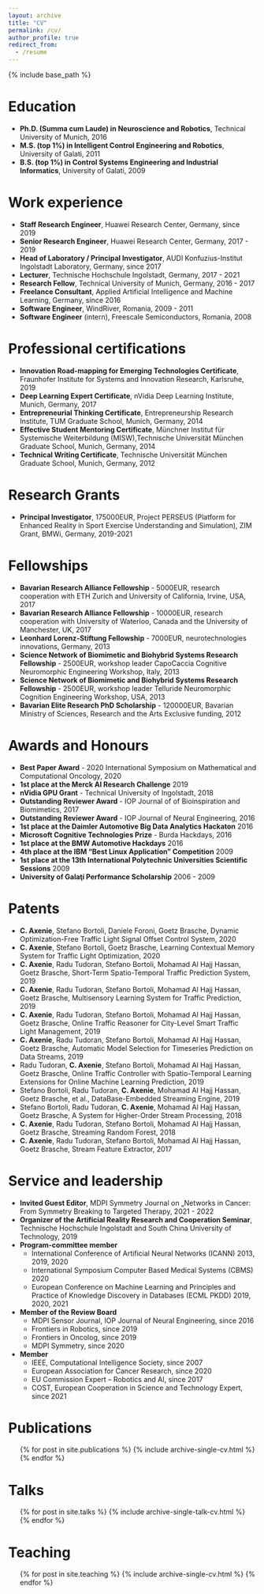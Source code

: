 ```yaml
---
layout: archive
title: "CV"
permalink: /cv/
author_profile: true
redirect_from:
  - /resume
---
```


{% include base_path %}

Education
======
* **Ph.D. (Summa cum Laude) in Neuroscience and Robotics**, Technical University of Munich, 2016
* **M.S. (top 1%) in Intelligent Control Engineering and Robotics**, University of Galati, 2011
* **B.S. (top 1%) in Control Systems Engineering and Industrial Informatics**, University of Galati, 2009 


Work experience
======
* **Staff Research Engineer**, Huawei Research Center, Germany, since 2019 
* **Senior Research Engineer**, Huawei Research Center, Germany, 2017 - 2019
* **Head of Laboratory / Principal Investigator**, AUDI Konfuzius-Institut Ingolstadt Laboratory, Germany, since 2017
* **Lecturer**, Technische Hochschule Ingolstadt, Germany, 2017 - 2021
* **Research Fellow**, Technical University of Munich, Germany, 2016 - 2017
* **Freelance Consultant**, Applied Artificial Intelligence and Machine Learning, Germany, since 2016
* **Software Engineer**, WindRiver, Romania, 2009 - 2011
* **Software Engineer** (intern), Freescale Semiconductors, Romania, 2008

Professional certifications
======
* **Innovation Road-mapping for Emerging Technologies Certificate**, Fraunhofer Institute for Systems and Innovation Research, Karlsruhe, 2019	 
* **Deep Learning Expert Certificate**, nVidia Deep Learning Institute, Munich, Germany, 2017
* **Entrepreneurial Thinking Certificate**, Entrepreneurship Research Institute, TUM Graduate School, Munich, Germany, 2014
* **Effective Student Mentoring Certificate**, Münchner Institut für Systemische Weiterbildung (MISW),Technische Universität München Graduate School, Munich, Germany, 2014
* **Technical Writing Certificate**, Technische Universität München Graduate School, Munich, Germany, 2012


Research Grants
======
* **Principal Investigator**,  175000EUR, Project PERSEUS (Platform for Enhanced Reality in Sport Exercise Understanding and Simulation), ZIM Grant, BMWi, Germany, 2019-2021


Fellowships
======
* **Bavarian Research Alliance Fellowship** - 5000EUR, research cooperation with ETH Zurich and University of California, Irvine, USA, 2017
* **Bavarian Research Alliance Fellowship** - 10000EUR, research cooperation with University of Waterloo, Canada and the University of Manchester, UK, 2017
* **Leonhard Lorenz-Stiftung Fellowship** - 7000EUR, neurotechnologies innovations, Germany, 2013
* **Science Network of Biomimetic and Biohybrid Systems Research Fellowship** - 2500EUR, workshop leader CapoCaccia Cognitive Neuromorphic Engineering Workshop, Italy, 2013
* **Science Network of Biomimetic and Biohybrid Systems Research Fellowship** - 2500EUR, workshop leader Telluride Neuromorphic Cognition Engineering Workshop, USA, 2013
* **Bavarian Elite Research PhD Scholarship** - 120000EUR, Bavarian Ministry of Sciences, Research and the Arts Exclusive funding, 2012


Awards and Honours
======
* **Best Paper Award** - 2020 International Symposium on Mathematical and Computational Oncology, 2020
* **1st place at the Merck AI Research Challenge** 2019
* **nVidia GPU Grant** - Technical University of Ingolstadt, 2018
* **Outstanding Reviewer Award** - IOP Journal of of Bioinspiration and Biomimetics, 2017
* **Outstanding Reviewer Award** - IOP Journal of Neural Engineering, 2016
* **1st place at the Daimler Automotive Big Data Analytics Hackaton** 2016
* **Microsoft Cognitive Technologies Prize** - Burda Hackdays, 2016
* **1st place at the BMW Automotive Hackdays** 2016
* **4th place at the IBM “Best Linux Application” Competition** 2009
* **1st place at the 13th International Polytechnic Universities Scientific Sessions** 2009
* **University of Galaţi Performance Scholarship** 2006 - 2009

Patents
======
* **C. Axenie**, Stefano Bortoli, Daniele Foroni, Goetz Brasche, Dynamic Optimization-Free Traffic Light Signal Offset Control System, 2020
* **C. Axenie**, Stefano Bortoli, Goetz Brasche, Learning Contextual Memory System for Traffic Light Optimization, 2020
* **C. Axenie**, Radu Tudoran, Stefano Bortoli, Mohamad Al Hajj Hassan, Goetz Brasche, Short-Term Spatio-Temporal Traffic Prediction System, 2019
* **C. Axenie**, Radu Tudoran, Stefano Bortoli, Mohamad Al Hajj Hassan, Goetz Brasche, Multisensory Learning System for Traffic Prediction, 2019
* **C. Axenie**, Radu Tudoran, Stefano Bortoli, Mohamad Al Hajj Hassan, Goetz Brasche, Online Traffic Reasoner for City-Level Smart Traffic Light Management, 2019
* **C. Axenie**, Radu Tudoran, Stefano Bortoli, Mohamad Al Hajj Hassan, Goetz Brasche, Automatic Model Selection for Timeseries Prediction on Data Streams, 2019
* Radu Tudoran, **C. Axenie**, Stefano Bortoli, Mohamad Al Hajj Hassan, Goetz Brasche, Online Traffic Controller with Spatio-Temporal Learning Extensions for Online Machine Learning Prediction, 2019
* Stefano Bortoli, Radu Tudoran, **C. Axenie**, Mohamad Al Hajj Hassan, Goetz Brasche, et al., DataBase-Embedded Streaming Engine, 2019
* Stefano Bortoli, Radu Tudoran, **C. Axenie**, Mohamad Al Hajj Hassan, Goetz Brasche, A System for Higher-Order Stream Processing, 2018
* **C. Axenie**, Radu Tudoran, Stefano Bortoli, Mohamad Al Hajj Hassan, Goetz Brasche, Streaming Random Forest, 2018
* **C. Axenie**, Radu Tudoran, Stefano Bortoli, Mohamad Al Hajj Hassan, Goetz Brasche, Stream Feature Extractor, 2017

  
Service and leadership
======
* **Invited Guest Editor**, MDPI Symmetry Journal on „Networks in Cancer: From Symmetry Breaking to Targeted Therapy, 2021 - 2022
* **Organizer of the Artificial Reality Research and Cooperation Seminar**, Technische Hochschule Ingolstadt and South China University of Technology, 2019
* **Program-committee member**
  * International Conference of Artificial Neural Networks (ICANN) 2013, 2019, 2020
  * International Symposium Computer Based Medical Systems (CBMS) 2020
  * European Conference on Machine Learning and Principles and Practice of Knowledge Discovery in Databases (ECML PKDD) 2019, 2020, 2021
* **Member of the Review Board**
  * MDPI Sensor Journal, IOP Journal of Neural Engineering, since 2016
  * Frontiers in Robotics, since 2019
  * Frontiers in Oncolog, since 2019
  * MDPI Symmetry, since 2020
* **Member**
  * IEEE, Computational Intelligence Society, since 2007
  * European Association for Cancer Research, since 2020
  * EU Commission Expert – Robotics and AI, since 2017
  * COST, European Cooperation in Science and Technology Expert, since 2021 


Publications
======
  <ul>{% for post in site.publications %}
    {% include archive-single-cv.html %}
  {% endfor %}</ul>
  
Talks
======
  <ul>{% for post in site.talks %}
    {% include archive-single-talk-cv.html %}
  {% endfor %}</ul>
  
Teaching
======
  <ul>{% for post in site.teaching %}
    {% include archive-single-cv.html %}
  {% endfor %}</ul>

